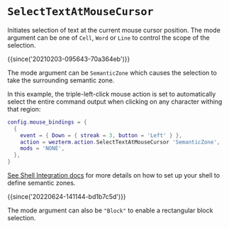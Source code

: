 # `SelectTextAtMouseCursor`

Initiates selection of text at the current mouse cursor position.
The mode argument can be one of `Cell`, `Word` or `Line` to control
the scope of the selection.

{{since('20210203-095643-70a364eb')}}

The mode argument can be `SemanticZone` which causes the selection
to take the surrounding semantic zone.

In this example, the triple-left-click mouse action is set to
automatically select the entire command output when clicking
on any character withing that region:

```lua
config.mouse_bindings = {
  {
    event = { Down = { streak = 3, button = 'Left' } },
    action = wezterm.action.SelectTextAtMouseCursor 'SemanticZone',
    mods = 'NONE',
  },
}
```

[See Shell Integration docs](../../../shell-integration.md) for more details on
how to set up your shell to define semantic zones.

{{since('20220624-141144-bd1b7c5d')}}

The mode argument can also be `"Block"` to enable a rectangular block selection.
